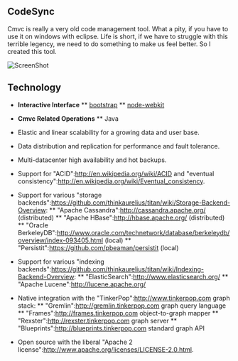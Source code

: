 ## CodeSync

Cmvc is really a very old code management tool. What a pity, if you have to use it on windows with eclipse. Life is short, if we have to struggle with this terrible legency, we need to do something to make us feel better. So I created this tool.

![ScreenShot](https://raw.github.com/lnx/codesync/master/demo/demo.png)

## Technology

* __Interactive Interface__
** [bootstrap](http://getbootstrap.com/)
** [node-webkit](https://github.com/rogerwang/node-webkit)

* __Cmvc Related Operations__
** Java




* Elastic and linear scalability for a growing data and user base.
* Data distribution and replication for performance and fault tolerance.
* Multi-datacenter high availability and hot backups.
* Support for "ACID":http://en.wikipedia.org/wiki/ACID and "eventual consistency":http://en.wikipedia.org/wiki/Eventual_consistency.
* Support for various "storage backends":https://github.com/thinkaurelius/titan/wiki/Storage-Backend-Overview:
** "Apache Cassandra":http://cassandra.apache.org/ (distributed)
** "Apache HBase":http://hbase.apache.org/ (distributed)
** "Oracle BerkeleyDB":http://www.oracle.com/technetwork/database/berkeleydb/overview/index-093405.html (local)
** "Persistit":https://github.com/pbeaman/persistit (local)
* Support for various "indexing backends":https://github.com/thinkaurelius/titan/wiki/Indexing-Backend-Overview:
** "ElasticSearch":http://www.elasticsearch.org/
** "Apache Lucene":http://lucene.apache.org/
* Native integration with the "TinkerPop":http://www.tinkerpop.com graph stack:
** "Gremlin":http://gremlin.tinkerpop.com graph query language
** "Frames":http://frames.tinkerpop.com object-to-graph mapper
** "Rexster":http://rexster.tinkerpop.com graph server
** "Blueprints":http://blueprints.tinkerpop.com standard graph API
* Open source with the liberal "Apache 2 license":http://www.apache.org/licenses/LICENSE-2.0.html.
